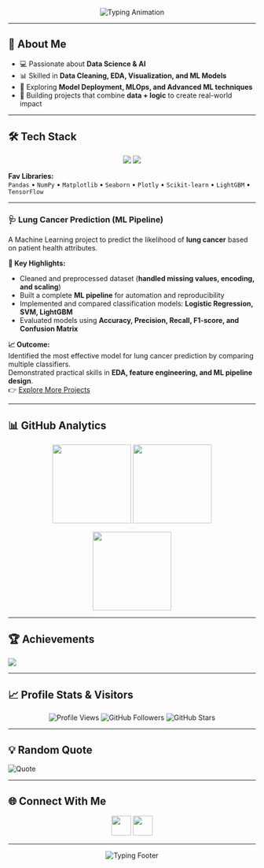 <!-- Banner with Typing Animation -->
<p align="center">
  <img src="https://readme-typing-svg.herokuapp.com?font=Fira+Code&pause=1000&color=4F46E5&center=true&vCenter=true&width=600&lines=Hi+👋,+I'm+Rahul;Aspiring+Data+Scientist;Machine+Learning+Enthusiast;Lifelong+Learner+🚀" alt="Typing Animation" />
</p>

---

## 💫 About Me  
- 💻 Passionate about **Data Science & AI**  
- 📊 Skilled in **Data Cleaning, EDA, Visualization, and ML Models**  
- 🚀 Exploring **Model Deployment, MLOps, and Advanced ML techniques**  
- 🎯 Building projects that combine **data + logic** to create real-world impact  

---

## 🛠 Tech Stack  
<p align="center">
  <img src="https://skillicons.dev/icons?i=python,r,mysql,tensorflow" />
  <img src="https://skillicons.dev/icons?i=git,github,vscode" />
</p>

**Fav Libraries:**  
`Pandas` • `NumPy` • `Matplotlib` • `Seaborn` • `Plotly` • `Scikit-learn` • `LightGBM` • `TensorFlow`

---

### 🩺 Lung Cancer Prediction (ML Pipeline)

A Machine Learning project to predict the likelihood of **lung cancer** based on patient health attributes.

**🔹 Key Highlights:**
- Cleaned and preprocessed dataset (**handled missing values, encoding, and scaling**)  
- Built a complete **ML pipeline** for automation and reproducibility  
- Implemented and compared classification models: **Logistic Regression, SVM, LightGBM**  
- Evaluated models using **Accuracy, Precision, Recall, F1-score, and Confusion Matrix**  

**📈 Outcome:**  
Identified the most effective model for lung cancer prediction by comparing multiple classifiers.  
Demonstrated practical skills in **EDA, feature engineering, and ML pipeline design**.  
👉 [Explore More Projects](https://github.com/poterahul6453?tab=repositories)

---

## 📊 GitHub Analytics  
<p align="center">
  <img src="https://github-readme-stats.vercel.app/api?username=poterahul6453&show_icons=true&theme=tokyonight&hide_border=true" height="160"/>
  <img src="https://github-readme-streak-stats.herokuapp.com/?user=poterahul6453&theme=tokyonight&hide_border=true" height="160"/>
</p>
<p align="center">
  <img src="https://github-readme-stats.vercel.app/api/top-langs/?username=poterahul6453&layout=compact&theme=tokyonight&hide_border=true" height="160"/>
</p>

---

## 🏆 Achievements  
![](https://github-profile-trophy.vercel.app/?username=poterahul6453&theme=darkhub&no-frame=true&margin-w=10&row=1)

---

## 📈 Profile Stats & Visitors  
<p align="center">
  <img src="https://komarev.com/ghpvc/?username=poterahul6453&label=Profile+Views&color=blue&style=flat" alt="Profile Views" />
  <img src="https://img.shields.io/github/followers/poterahul6453?label=Followers&style=social" alt="GitHub Followers" />
  <img src="https://img.shields.io/github/stars/poterahul6453?affiliations=OWNER&style=social" alt="GitHub Stars" />
</p>

---

## 💡 Random Quote  
![Quote](https://quotes-github-readme.vercel.app/api?type=horizontal&theme=tokyonight)

---

## 🌐 Connect With Me  
<p align="center">
  <a href="https://linkedin.com/in/rahulpote" target="_blank"><img src="https://skillicons.dev/icons?i=linkedin" height="40"/></a>
  <a href="mailto:poterahul6453@gmail.com"><img src="https://skillicons.dev/icons?i=gmail" height="40"/></a>
</p>

---

<!-- Animated Wave Footer -->
<p align="center">
  <img src="https://readme-typing-svg.herokuapp.com?font=Fira+Code&size=22&duration=4000&pause=1000&center=true&vCenter=true&width=650&lines=Made+with+❤️+and+Python+by+Rahul;Turning+Data+into+Insights+📊;Keep+Learning+%7C+Keep+Building+🚀" alt="Typing Footer" />
</p>
